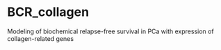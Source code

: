 # BCR_collagen
Modeling of biochemical relapse-free survival in PCa with expression of collagen-related genes
